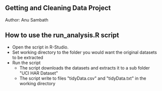 ## Getting and Cleaning Data Project

Author: Anu Sambath

## How to use the run_analysis.R script
 - Open the script in R-Studio.
 - Set working directory to the folder you would want the original datasets to be extracted
 - Run the script
	 - The script downloads the datasets and extracts it to a sub folder "UCI HAR Dataset"
	 - The script write to files "tidyData.csv" and "tidyData.txt" in the working directory